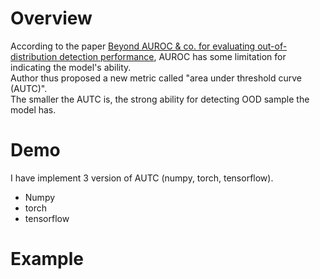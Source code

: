 # Overview
According to the paper [Beyond AUROC & co. for evaluating
out-of-distribution detection performance](https://arxiv.org/abs/2306.14658), AUROC has some limitation for indicating the model's ability.   
Author thus proposed a new metric called "area under threshold curve (AUTC)".  
The smaller the AUTC is, the strong ability for detecting OOD sample the model has.

# Demo
I have implement 3 version of AUTC (numpy, torch, tensorflow).
- Numpy
[](assets/np.jpg)
- torch
[](assets/pt.jpg)
- tensorflow
[](assets/tf.jpg)

# Example
